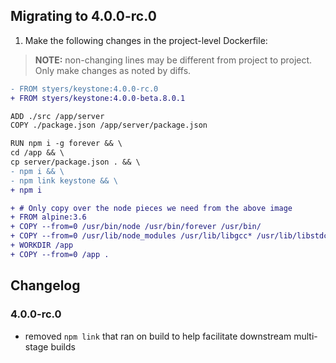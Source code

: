 ## Migrating to 4.0.0-rc.0

1. Make the following changes in the project-level Dockerfile:

> **NOTE:** non-changing lines may be different from project to project. Only make changes as noted by diffs.
```diff
- FROM styers/keystone:4.0.0-rc.0
+ FROM styers/keystone:4.0.0-beta.8.0.1

ADD ./src /app/server
COPY ./package.json /app/server/package.json

RUN npm i -g forever && \
cd /app && \
cp server/package.json . && \
- npm i && \
- npm link keystone && \
+ npm i

+ # Only copy over the node pieces we need from the above image
+ FROM alpine:3.6
+ COPY --from=0 /usr/bin/node /usr/bin/forever /usr/bin/
+ COPY --from=0 /usr/lib/node_modules /usr/lib/libgcc* /usr/lib/libstdc* /usr/lib/
+ WORKDIR /app
+ COPY --from=0 /app .
```

## Changelog
### 4.0.0-rc.0
- removed `npm link` that ran on build to help facilitate downstream multi-stage builds